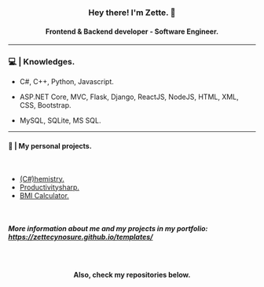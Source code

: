 ### <p align="center"> Hey there! I'm Zette. 👋 </p>
#### <p align="center"> Frontend & Backend developer - Software Engineer. </p>

<hr>

### :computer: | Knowledges.

- C#, C++, Python, Javascript.

- ASP.NET Core, MVC, Flask, Django, ReactJS, NodeJS, HTML, XML, CSS, Bootstrap.

- MySQL, SQLite, MS SQL.

- - -

#### :notebook: | My personal projects.

<br>

  - <a href="https://github.com/ZetteCynosure/Cshar_chemistry"> (C#)hemistry. </a>
  - <a href="https://github.com/ZetteCynosure/productivity-console-app"> Productivitysharp. </a>
  - <a href="https://github.com/ZetteCynosure/bmi-calculator"> BMI Calculator. </a>

<br>

##### More information about me and my projects in my portfolio: https://zettecynosure.github.io/templates/

<br>

#### <p align="center"> Also, check my repositories below. </p>
